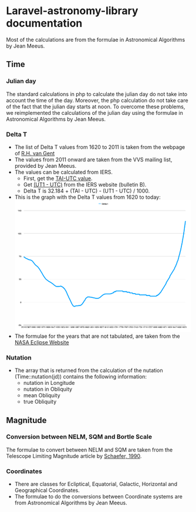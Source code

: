 # Laravel-astronomy-library documentation

Most of the calculations are from the formulae in Astronomical Algorithms by Jean Meeus.

## Time

### Julian day

The standard calculations in php to calculate the julian day do not take into account the time of the day. Moreover, the php calculation do not take care of the fact that the julian day starts at noon.  To overcome these problems, we reimplemented the calculations of the julian day using the formulae in Astronomical Algorithms by Jean Meeus.

### Delta T

- The list of Delta T values from 1620 to 2011 is taken from the webpage of [R.H. van Gent](https://www.staff.science.uu.nl/~gent0113/deltat/deltat.htm)
- The values from 2011 onward are taken from the VVS mailing list, provided by Jean Meeus.
- The values can be calculated from IERS.
  - First, get the [TAI-UTC value](ftp://cddis.gsfc.nasa.gov/pub/products/iers/tai-utc.dat).
  - Get [(UT1 - UTC)](https://www.iers.org/IERS/EN/DataProducts/EarthOrientationData/eop.html) from the IERS website (bulletin B).
  - Delta T is 32.184 + (TAI - UTC) - (UT1 - UTC) / 1000.
- This is the graph with the Delta T values from 1620 to today:
![Delta t values](deltat.png "Delta T values")
- The formulae for the years that are not tabulated, are taken from the [NASA Eclipse Website](https://eclipse.gsfc.nasa.gov/SEcat5/deltatpoly.html)

### Nutation

- The array that is returned from the calculation of the nutation (Time::nutation(jd)) contains the following information:
  - nutation in Longitude
  - nutation in Obliquity
  - mean Obliquity
  - true Obliquity

## Magnitude

### Conversion between NELM, SQM and Bortle Scale

The formulae to convert between NELM and SQM are taken from the Telescope Limiting Magnitude article by [Schaefer, 1990](http://adsbit.harvard.edu/cgi-bin/nph-iarticle_query?bibcode=1990PASP..102..212S).

### Coordinates

- There are classes for Ecliptical, Equatorial, Galactic, Horizontal and Geographical Coordinates.
- The formulae to do the conversions between Coordinate systems are from Astronomical Algorithms by Jean Meeus.
